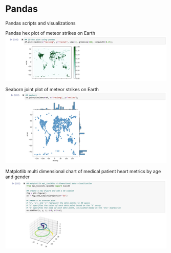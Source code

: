 # Pandas
Pandas scripts and visualizations

Pandas hex plot of meteor strikes on Earth
![Certificate Image](https://github.com/WakeSurfin1/Pandas/raw/main/Pandas2DHexPlot.jpg)

Seaborn joint plot of meteor strikes on Earth
![Certificate Image](https://github.com/WakeSurfin1/Pandas/raw/main/SeabornJointPlot.jpg)

Matplotlib multi dimensional chart of medical patient heart metrics by age and gender
![Certificate Image](https://github.com/WakeSurfin1/Pandas/raw/main/matplotlib_mpl_toolkits_3D_vis.jpg)
